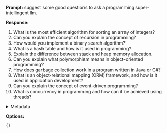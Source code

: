 **Prompt:**
suggest some good questions to ask a programming super-intellingent llm.

**Response:**


1. What is the most efficient algorithm for sorting an array of integers?
2. Can you explain the concept of recursion in programming?
3. How would you implement a binary search algorithm?
4. What is a hash table and how is it used in programming?
5. Explain the difference between stack and heap memory allocation.
6. Can you explain what polymorphism means in object-oriented programming?
7. How does garbage collection work in a program written in Java or C#?
8. What is an object-relational mapping (ORM) framework, and how is it used in application development?
9. Can you explain the concept of event-driven programming?
10. What is concurrency in programming and how can it be achieved using threads?

<details><summary>Metadata</summary>

- Duration: 20307 ms
- Datetime: 2024-01-11T17:47:04.238455
- Model: dolphin-2.5-mixtral-8x7b

</details>

**Options:**
```json
{}
```

